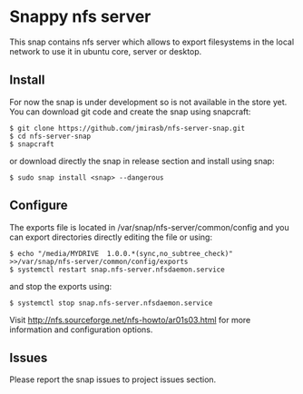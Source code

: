 # Snappy nfs server

This snap contains nfs server which allows to export filesystems in the local network to use it in 
ubuntu core, server or desktop.

## Install

For now the snap is under development so is not available in the store yet. You can download git code 
and create the snap using snapcraft:

    $ git clone https://github.com/jmirasb/nfs-server-snap.git
    $ cd nfs-server-snap
    $ snapcraft

or download directly the snap in release section and install using snap:

    $ sudo snap install <snap> --dangerous

## Configure

The exports file is located in /var/snap/nfs-server/common/config and you can export directories directly editing the file or using:

    $ echo "/media/MYDRIVE  1.0.0.*(sync,no_subtree_check)" >>/var/snap/nfs-server/common/config/exports
    $ systemctl restart snap.nfs-server.nfsdaemon.service
  
and stop the exports using:

    $ systemctl stop snap.nfs-server.nfsdaemon.service

Visit http://nfs.sourceforge.net/nfs-howto/ar01s03.html for more information and configuration options.

## Issues

Please report the snap issues to project issues section.

